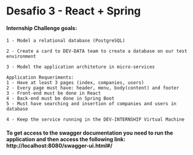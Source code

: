 # Desafio 3 - React + Spring

#### Internship Challenge goals:

	1 - Model a relational database (PostgreSQL)

	2 - Create a card to DEV-DATA team to create a database on our test environment

	3 - Model the application architeture in micro-services

	Application Requeriments:
	1 - Have at least 3 pages (index, companies, users)
	2 - Every page must have: header, menu, body(content) and footer
	3 - Front-end must be done in React
	4 - Back-end must be done in Spring Boot
	5 - Must have searching and insertion of companies and users in database

	4 - Keep the service running in the DEV-INTERNSHIP Virtual Machine

#### To get access to the swagger documentation you need to run the application and then access the following link: http://localhost:8080/swagger-ui.html#/
